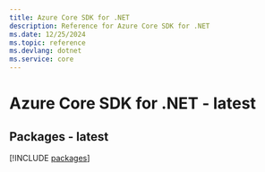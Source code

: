 ```yaml
---
title: Azure Core SDK for .NET
description: Reference for Azure Core SDK for .NET
ms.date: 12/25/2024
ms.topic: reference
ms.devlang: dotnet
ms.service: core
---
```

# Azure Core SDK for .NET - latest
## Packages - latest
[!INCLUDE [packages](core-index.md)]
